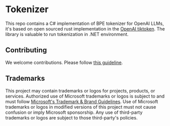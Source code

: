 # Tokenizer

This repo contains a C# implementation of BPE tokenizer for OpenAI LLMs, it's based on open sourced rust implementation in the [OpenAI tiktoken](https://github.com/openai/tiktoken). The library is valuable to run tokenization in .NET environment.

## Contributing

We welcome contributions. Please follow [this guideline](CONTRIBUTING.md).

## Trademarks

This project may contain trademarks or logos for projects, products, or services. Authorized use of Microsoft 
trademarks or logos is subject to and must follow 
[Microsoft's Trademark & Brand Guidelines](https://www.microsoft.com/en-us/legal/intellectualproperty/trademarks/usage/general).
Use of Microsoft trademarks or logos in modified versions of this project must not cause confusion or imply Microsoft sponsorship.
Any use of third-party trademarks or logos are subject to those third-party's policies.
